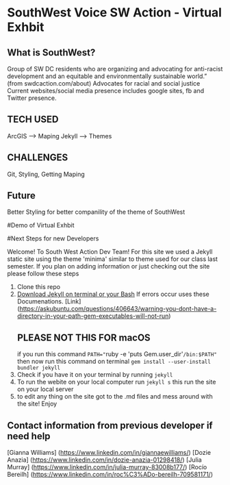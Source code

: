 # SouthWest Voice SW Action - Virtual Exhbit  



## What is SouthWest? 
Group of SW DC residents who are organizing and advocating for anti-racist development and an equitable and environmentally sustainable world.” (from swdcaction.com/about)
Advocates for racial and social justice 
Current websites/social media presence includes google sites, fb and Twitter presence. 


## TECH USED

ArcGIS --> Maping 
Jekyll --> Themes



## CHALLENGES

Git, Styling, Getting Maping

## Future 

Better Styling for better companility of the theme of SouthWest


#Demo of Virtual Exhbit 




#Next Steps for new Developers 

Welcome! To South West Action Dev Team! For this site we used a Jekyll static site using the theme 'minima' similar to theme used for 
our class last semester. If you plan on adding information or just checking out the site please follow these steps 

1) Clone this repo
2) [Download Jekyll on terminal or your Bash](https://jekyllrb.com/docs/installation/)
    If errors occur uses these Documenations.  [Link] (https://askubuntu.com/questions/406643/warning-you-dont-have-a-directory-in-your-path-gem-executables-will-not-run)
    ## PLEASE NOT THIS FOR macOS
    if you run this command `PATH="`ruby -e 'puts Gem.user_dir'`/bin:$PATH"` then now run this command on terminal `gem install --user-install bundler jekyll`
3) Check if you have it on your terminal by running  `jekyll` 
4) To run the webite on your local computer run   `jekyll s` this run the site on your local server
5) to edit any thing on the site got to the .md files and mess around with the site! Enjoy 

## Contact information from previous developer if need help 

[Gianna Williams] (https://www.linkedin.com/in/giannaewilliams/)
[Dozie Anazia] (https://www.linkedin.com/in/dozie-anazia-01298418/)
[Julia Murray] (https://www.linkedin.com/in/julia-murray-83008b177/)
[Rocío Bereilh] (https://www.linkedin.com/in/roc%C3%ADo-bereilh-709581171/)
    

